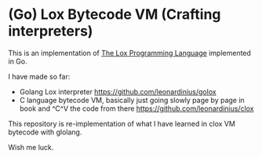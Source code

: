 # (Go) Lox Bytecode VM (Crafting interpreters)

This is an implementation of [The Lox Programming Language](https://www.craftinginterpreters.com/the-lox-language.html) implemented in Go.

I have made so far:

- Golang Lox interpreter <https://github.com/leonardinius/golox>
- C language bytecode VM, basically just going slowly page by page in book and ^C^V the code from there <https://github.com/leonardinius/clox>

This repository is re-implementation of what I have learned in clox VM bytecode with glolang.

Wish me luck.
